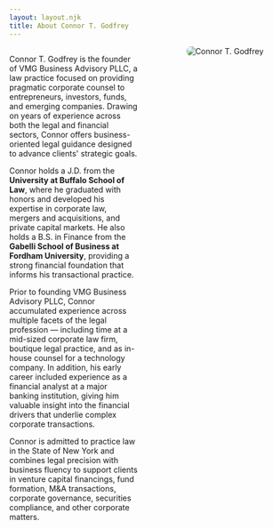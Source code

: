 ```yaml
---
layout: layout.njk
title: About Connor T. Godfrey
---
```


<div style="display: flex; align-items: flex-start; gap: 40px;">

<div style="flex: 1;">

<p>Connor T. Godfrey is the founder of VMG Business Advisory PLLC, a law practice focused on providing pragmatic corporate counsel to entrepreneurs, investors, funds, and emerging companies. Drawing on years of experience across both the legal and financial sectors, Connor offers business-oriented legal guidance designed to advance clients' strategic goals.</p>

<p>Connor holds a J.D. from the <strong>University at Buffalo School of Law</strong>, where he graduated with honors and developed his expertise in corporate law, mergers and acquisitions, and private capital markets. He also holds a B.S. in Finance from the <strong>Gabelli School of Business at Fordham University</strong>, providing a strong financial foundation that informs his transactional practice.</p>

<p>Prior to founding VMG Business Advisory PLLC, Connor accumulated experience across multiple facets of the legal profession — including time at a mid-sized corporate law firm, boutique legal practice, and as in-house counsel for a technology company. In addition, his early career included experience as a financial analyst at a major banking institution, giving him valuable insight into the financial drivers that underlie complex corporate transactions.</p>

<p>Connor is admitted to practice law in the State of New York and combines legal precision with business fluency to support clients in venture capital financings, fund formation, M&A transactions, corporate governance, securities compliance, and other corporate matters.</p>

</div>

<div style="flex: 1; text-align: center;">
  <img src="/Users/connorgodfrey/Documents/vmg-website/assets/IMG_8860.heic" alt="Connor T. Godfrey" style="max-width:100%; border-radius:8px;">
</div>

</div>
